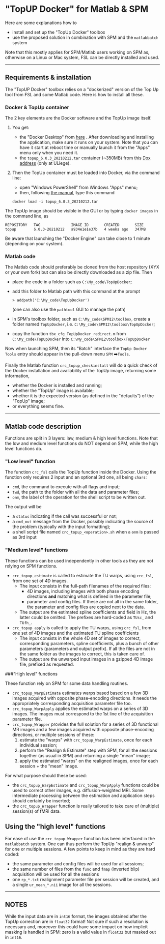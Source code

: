 # "TopUP Docker" for Matlab & SPM

Here are some explanations how to

- install and set up the "TopUp Docker" toolbox
- use the proposed solution in combination with SPM and the `matlabbatch` system

Note that this mostly applies for SPM/Matlab users working on SPM as, otherwise on a Linux or Mac system, FSL can be directly installed and used.

---

## Requirements & installation

The "TopUP Docker" toolbox relies on a "dockerized" version of the Top Up tool from FSL and some Matlab code. Here is how to install all these.

### Docker & TopUp container

The 2 key elements are the Docker software and the TopUp image itself.

1. You get:
   - the "Docker Desktop" from [here](https://www.docker.com/products/docker-desktop) . After downloading and installing the application, make sure it runs on your system. Note that you can have it start at reboot time or manually launch it from the "Apps" menu only when you need it.
   - the `topup_6.0.3_20210212.tar` container (~350MB) from this [Dox address]( https://dox.uliege.be/index.php/s/E1YLYwkARhEeiOj) (only at ULiege).

2. Then the TopUp container must be loaded into Docker, via the command line:

   - open "Windows PowerShell" from Windows "Apps" menu;
   - then, following [the manual](https://docs.docker.com/engine/reference/commandline/image_load/), type this command

   ````
   docker load -i topup_6.0.3_20210212.tar
   ````

The TopUp image should be visible in the GUI or by typing `docker images` in the command line, as

````
REPOSITORY   TAG              IMAGE ID       CREATED       SIZE
topup        6.0.3-20210212   a934e1e1e37b   4 weeks ago   347MB
````

Be aware that launching the "Docker Engine" can take close to 1 minute (depending on your system).

### Matlab code

The Matlab code should preferably be cloned from the host repository (XYX or your own fork) but can also be directly downloaded as a zip file. Then

- place the code in a folder such as `C:\My_code\TopUpDocker`;

- add this folder to Matlab path with this command at the prompt
  ````
  > addpath('C:\My_code\TopUpDocker')
  ````
  (one can also use the `pathtool` GUI to manage the path)
  
- in SPM's toolbox folder, such as `C:\My_code\SPM12\toolbox`, create a folder named `TopUpDocker`, i.e. `C:\My_code\SPM12\toolbox\TopUpDocker`;

- copy the function `tbx_cfg_TopUpDocker_redirect.m` from `C:\My_code\TopUpDocker` into `C:\My_code\SPM12\toolbox\TopUpDocker`

Now when launching SPM, then its "Batch" interface the `TopUp Docker Tools` entry should appear in the pull-down menu `SPM` :arrow_right:`Tools`.

Finally the Matlab function `crc_topup_checkinstall` will do a quick check of the Docker installation and availability of the TopUp image, returning some information, 

- whether the Docker is installed and running;
- whether the "TopUp" image is available; 
- whether it is the expected version (as defined in the "defaults") of the "TopUp" image;
- or everything seems fine.

---
## Matlab code description

Functions are split in 3 layers: law, medium & high level functions. Note that the low and medium level functions do NOT depend on SPM, while the high level functions do.

### "Low level" function

The  function `crc_fsl` calls the TopUp function inside the Docker. Using the function only requires 2 input and an optional 3rd one, all being `chars`: 

- `cmd`, the command to execute with all flags and input;
- `twd`, the path to the folder with all the data and parameter files;
- `onm`, the label of the operation for the shell script to be written out.

The output will be

- a `status` indicating if the call was successful or not;
- a `cmd_out` message from the Docker, possibly indicating the source of the problem (typically with the input formatting);
- a shell script file named `crc_topup_<operation>.sh` when a `onm` is passed as 3rd input

### "Medium level" functions

These functions can be used independently in other tools as they are not relying on SPM functions.

- `crc_topup_estimate` is called to estimate the TU warps, using `crc_fsl`, from one set of 4D images.
  - The input consists in the full-path filenames of the required files: 
    - 4D images, including images with both phase encoding directions **and** matching what is defined in the parameter file;
    - parameter and config files. If these are not all in the same folder,  the parameter and config files are copied next to the data.
  - The output are the estimated spline coefficients and field in Hz, the latter could be omitted. The prefixes are hard-coded as `TUsc_` and `TUfh_`.
- `crc_topup_apply`  is called to apply the TU warps, using `crc_fsl`, from one set of 4D images and the estimated TU spline coefficients
  - The input consists in the whole 4D set of images to correct, corresponding parameters, spline coefficients, plus a bunch of other parameters (parameters and output prefix). If all the files are not in the same folder as the images to correct, this is taken care of.
  - The output are the unwarped input images in a gzipped 4D image file, prefixed as requested.

###"High level" functions

These function rely on SPM for some data handling routines.

- `crc_topup_WarpEstimate` estimates warps based based on a few 3D images acquired with opposite phase-encoding directions. It needs the appropriately corresponding acquisition parameter file too.
- `crc_topup_WarpApply` applies the estimated warps on a series of 3D images. The images must correspond to the 1st line of the acquisition parameter file.
- `crc_topup_Wrapper` provides the full solution for a series of 3D functional MR images and a few images acquired with opposite phase-encoding directions, or multiple sessions of these: 
  1. estimate the "warps" with `crc_topup_WarpEstimate`, once for each individual session;
  2. perform the "Realign & Estimate" step with SPM, for all the sessions together (as usual in SPM) and returning a single "mean" image;
  3. apply the estimated "warps" on the realigned images, once for each session + the "mean" image.

For what purpose should these be used:

- the `crc_topup_WarpEstimate` and `crc_topup_WarpApply` functions could be used to correct other images, e.g. diffusion-weighted MRI. Some intermediate processing between the estimation and application steps should certainly be inserted;
- the `crc_topup_Wrapper` function is really tailored to take care of (multiple) session(s) of fMRI data.

## Using the "high level" functions

For ease of use the `crc_topup_Wrapper` function has been interfaced in the `matlabbatch` system. One can thus perform the TopUp "realign & unwarp" for one or multiple sessions. A few points to keep in mind as they are hard coded:

- the same parameter and config files will be used for all sessions;
- the same number of files from the `func` and `fmap` (inverted blip) acquisition will be used for all the sessions
- one `rp_*.txt` realignment parameter file per session will be created, and a single `ur_mean_*.nii`  image for all the sessions.

---
## NOTES

While the input data are in `int16` format, the images obtained after the TopUp correction are in `float32` format! Not sure if such a resolution is necessary and, moreover this could have some impact on how implicit masking is handled in SPM: zero is a valid value in `float32` but masked out in `int16`.